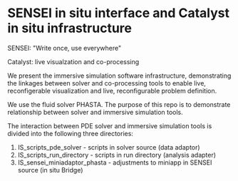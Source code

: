 # SENSEI in situ interface and Catalyst in situ infrastructure

SENSEI: "Write once, use everywhere" 

Catalyst: live visualzation and co-processing

We present the immersive simulation software infrastructure, demonstrating the linkages between solver and co-processing tools to enable live, reconfigerable visualization and live, reconfigurable problem definition. 

We use the fluid solver PHASTA. The purpose of this repo is to demonstrate relationship between solver and immersive simulation tools.  

The interaction between PDE solver and immersive simulation tools is divided into the following three directories: 
1. IS_scripts_pde_solver - scripts in solver source (data adaptor)
2. IS_scripts_run_directory  - scripts in run directory (analysis adapter) 
3. IS_sensei_miniadaptor_phasta - adjustments to miniapp in SENSEI source (in situ Bridge)

